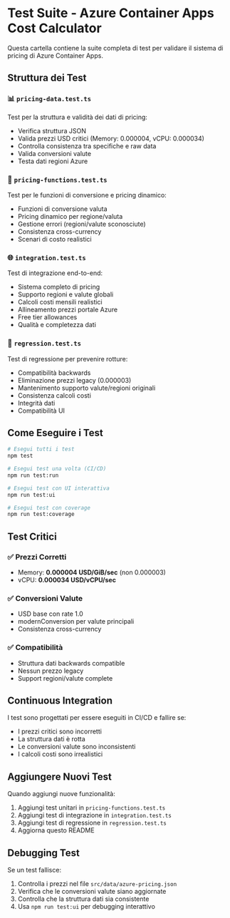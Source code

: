 # Test Suite - Azure Container Apps Cost Calculator

Questa cartella contiene la suite completa di test per validare il sistema di pricing di Azure Container Apps.

## Struttura dei Test

### 📊 `pricing-data.test.ts`
Test per la struttura e validità dei dati di pricing:
- Verifica struttura JSON
- Valida prezzi USD critici (Memory: 0.000004, vCPU: 0.000034)
- Controlla consistenza tra specifiche e raw data
- Valida conversioni valute
- Testa dati regioni Azure

### 🔧 `pricing-functions.test.ts`
Test per le funzioni di conversione e pricing dinamico:
- Funzioni di conversione valuta
- Pricing dinamico per regione/valuta
- Gestione errori (regioni/valute sconosciute)
- Consistenza cross-currency
- Scenari di costo realistici

### 🌐 `integration.test.ts`
Test di integrazione end-to-end:
- Sistema completo di pricing
- Supporto regioni e valute globali
- Calcoli costi mensili realistici
- Allineamento prezzi portale Azure
- Free tier allowances
- Qualità e completezza dati

### 🔄 `regression.test.ts`
Test di regressione per prevenire rotture:
- Compatibilità backwards
- Eliminazione prezzi legacy (0.000003)
- Mantenimento supporto valute/regioni originali
- Consistenza calcoli costi
- Integrità dati
- Compatibilità UI

## Come Eseguire i Test

```bash
# Esegui tutti i test
npm test

# Esegui test una volta (CI/CD)
npm run test:run

# Esegui test con UI interattiva
npm run test:ui

# Esegui test con coverage
npm run test:coverage
```

## Test Critici

### ✅ Prezzi Corretti
- Memory: **0.000004 USD/GiB/sec** (non 0.000003)
- vCPU: **0.000034 USD/vCPU/sec**

### ✅ Conversioni Valute
- USD base con rate 1.0
- modernConversion per valute principali
- Consistenza cross-currency

### ✅ Compatibilità
- Struttura dati backwards compatible
- Nessun prezzo legacy
- Support regioni/valute complete

## Continuous Integration

I test sono progettati per essere eseguiti in CI/CD e fallire se:
- I prezzi critici sono incorretti
- La struttura dati è rotta
- Le conversioni valute sono inconsistenti
- I calcoli costi sono irrealistici

## Aggiungere Nuovi Test

Quando aggiungi nuove funzionalità:
1. Aggiungi test unitari in `pricing-functions.test.ts`
2. Aggiungi test di integrazione in `integration.test.ts`
3. Aggiungi test di regressione in `regression.test.ts`
4. Aggiorna questo README

## Debugging Test

Se un test fallisce:
1. Controlla i prezzi nel file `src/data/azure-pricing.json`
2. Verifica che le conversioni valute siano aggiornate
3. Controlla che la struttura dati sia consistente
4. Usa `npm run test:ui` per debugging interattivo
